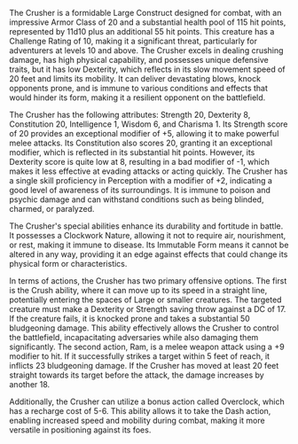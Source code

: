 The Crusher is a formidable Large Construct designed for combat, with an impressive Armor Class of 20 and a substantial health pool of 115 hit points, represented by 11d10 plus an additional 55 hit points. This creature has a Challenge Rating of 10, making it a significant threat, particularly for adventurers at levels 10 and above. The Crusher excels in dealing crushing damage, has high physical capability, and possesses unique defensive traits, but it has low Dexterity, which reflects in its slow movement speed of 20 feet and limits its mobility. It can deliver devastating blows, knock opponents prone, and is immune to various conditions and effects that would hinder its form, making it a resilient opponent on the battlefield.

The Crusher has the following attributes: Strength 20, Dexterity 8, Constitution 20, Intelligence 1, Wisdom 6, and Charisma 1. Its Strength score of 20 provides an exceptional modifier of +5, allowing it to make powerful melee attacks. Its Constitution also scores 20, granting it an exceptional modifier, which is reflected in its substantial hit points. However, its Dexterity score is quite low at 8, resulting in a bad modifier of -1, which makes it less effective at evading attacks or acting quickly. The Crusher has a single skill proficiency in Perception with a modifier of +2, indicating a good level of awareness of its surroundings. It is immune to poison and psychic damage and can withstand conditions such as being blinded, charmed, or paralyzed.

The Crusher's special abilities enhance its durability and fortitude in battle. It possesses a Clockwork Nature, allowing it not to require air, nourishment, or rest, making it immune to disease. Its Immutable Form means it cannot be altered in any way, providing it an edge against effects that could change its physical form or characteristics.

In terms of actions, the Crusher has two primary offensive options. The first is the Crush ability, where it can move up to its speed in a straight line, potentially entering the spaces of Large or smaller creatures. The targeted creature must make a Dexterity or Strength saving throw against a DC of 17. If the creature fails, it is knocked prone and takes a substantial 50 bludgeoning damage. This ability effectively allows the Crusher to control the battlefield, incapacitating adversaries while also damaging them significantly. The second action, Ram, is a melee weapon attack using a +9 modifier to hit. If it successfully strikes a target within 5 feet of reach, it inflicts 23 bludgeoning damage. If the Crusher has moved at least 20 feet straight towards its target before the attack, the damage increases by another 18.

Additionally, the Crusher can utilize a bonus action called Overclock, which has a recharge cost of 5-6. This ability allows it to take the Dash action, enabling increased speed and mobility during combat, making it more versatile in positioning against its foes.